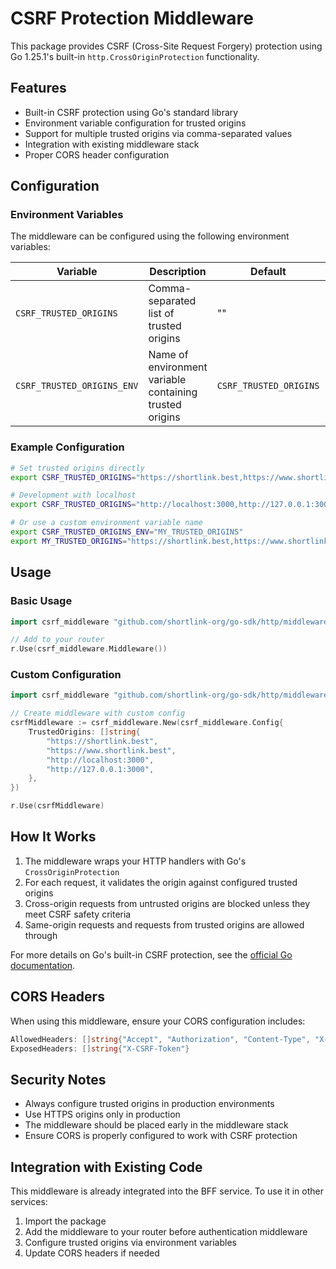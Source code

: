 # CSRF Protection Middleware

This package provides CSRF (Cross-Site Request Forgery) protection using Go 1.25.1's built-in `http.CrossOriginProtection` functionality.

## Features

- Built-in CSRF protection using Go's standard library
- Environment variable configuration for trusted origins
- Support for multiple trusted origins via comma-separated values
- Integration with existing middleware stack
- Proper CORS header configuration

## Configuration

### Environment Variables

The middleware can be configured using the following environment variables:

| Variable | Description | Default | Example |
|----------|-------------|---------|---------|
| `CSRF_TRUSTED_ORIGINS` | Comma-separated list of trusted origins | "" | `https://example.com,https://www.example.com` |
| `CSRF_TRUSTED_ORIGINS_ENV` | Name of environment variable containing trusted origins | `CSRF_TRUSTED_ORIGINS` | `TRUSTED_ORIGINS` |

### Example Configuration

```bash
# Set trusted origins directly
export CSRF_TRUSTED_ORIGINS="https://shortlink.best,https://www.shortlink.best,https://api.shortlink.best"

# Development with localhost
export CSRF_TRUSTED_ORIGINS="http://localhost:3000,http://127.0.0.1:3000,https://localhost:3000,https://127.0.0.1:3000"

# Or use a custom environment variable name
export CSRF_TRUSTED_ORIGINS_ENV="MY_TRUSTED_ORIGINS"
export MY_TRUSTED_ORIGINS="https://shortlink.best,https://www.shortlink.best"
```

## Usage

### Basic Usage

```go
import csrf_middleware "github.com/shortlink-org/go-sdk/http/middleware/csrf"

// Add to your router
r.Use(csrf_middleware.Middleware())
```

### Custom Configuration

```go
import csrf_middleware "github.com/shortlink-org/go-sdk/http/middleware/csrf"

// Create middleware with custom config
csrfMiddleware := csrf_middleware.New(csrf_middleware.Config{
    TrustedOrigins: []string{
        "https://shortlink.best",
        "https://www.shortlink.best",
        "http://localhost:3000",
        "http://127.0.0.1:3000",
    },
})

r.Use(csrfMiddleware)
```

## How It Works

1. The middleware wraps your HTTP handlers with Go's `CrossOriginProtection`
2. For each request, it validates the origin against configured trusted origins
3. Cross-origin requests from untrusted origins are blocked unless they meet CSRF safety criteria
4. Same-origin requests and requests from trusted origins are allowed through

For more details on Go's built-in CSRF protection, see the [official Go documentation](https://pkg.go.dev/net/http#NewCrossOriginProtection).

## CORS Headers

When using this middleware, ensure your CORS configuration includes:

```go
AllowedHeaders: []string{"Accept", "Authorization", "Content-Type", "X-CSRF-Token", "X-Requested-With"}
ExposedHeaders: []string{"X-CSRF-Token"}
```

## Security Notes

- Always configure trusted origins in production environments
- Use HTTPS origins only in production
- The middleware should be placed early in the middleware stack
- Ensure CORS is properly configured to work with CSRF protection

## Integration with Existing Code

This middleware is already integrated into the BFF service. To use it in other services:

1. Import the package
2. Add the middleware to your router before authentication middleware
3. Configure trusted origins via environment variables
4. Update CORS headers if needed